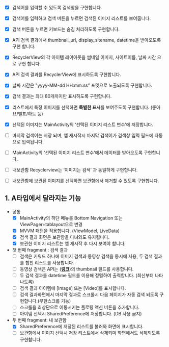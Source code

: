 - [x]  검색어를 입력할 수 있도록 검색창을 구현합니다.
- [x]  검색어를 입력하고 검색 버튼을 누르면 검색된 이미지 리스트를 보여줍니다.
- [x]  검색 버튼을 누르면 키보드는 숨김 처리하도록 구현합니다.
- [x]  API 검색 결과에서 thumbnail_url, display_sitename, datetime을 받아오도록 구현 합니다.
- [x]  RecyclerView의 각 아이템 레이아웃을 썸네일 이미지, 사이트이름, 날짜 시간 으로 구현 합니다.
- [x]  API 검색 결과를 RecyclerView에 표시하도록 구현합니다.
- [x]  날짜 시간은 "yyyy-MM-dd HH:mm:ss” 포멧으로 노출되도록 구현합니다.
- [x]  검색 결과는 최대 80개까지만 표시하도록 구현합니다.
- [x]  리스트에서 특정 이미지를 선택하면 **특별한 표시**를 보여주도록 구현합니다. (좋아요/별표/하트 등)
- [x]  선택된 이미지는 MainActivity의 ‘선택된 이미지 리스트 변수’에 저장합니다.
- [ ]  마지막 검색어는 저장 되며, 앱 재시작시 마지막 검색어가 검색창 입력 필드에 자동으로 입력됩니다.


- [ ]  MainActivity의 ‘선택된 이미지 리스트 변수’에서 데이터를 받아오도록 구현합니다.
- [ ]  내보관함 Recyclerview는 ‘이미지는 검색’ 과 동일하게 구현합니다.
- [ ]  내보관함에 보관된 이미지를 선택하면 보관함에서 제거할 수 있도록 구현합니다.


## 1.  A타입에서 달라지는 기능

- 공통
    - [x]  MainActivity의 하단 메뉴를 Bottom Navigation 또는 ViewPager+tablayout으로 변경
    - [x]  MVVM 패턴을 적용합니다. (ViewModel, LiveData)
    - [x]  검색 결과 화면은 보관함을 다녀와도 유지됩니다.
    - [x]  보관한 이미지 리스트는 앱 재시작 후 다시 보여야 합니다.

- 첫 번째 fragment : 검색 결과
    - [ ]  검색은 키워드 하나에 이미지 검색과 동영상 검색을 동시에 사용, 두 검색 결과를 합친 리스트를 사용합니다.
    - [ ]  동영상 검색은 API는 ([**링크**](https://developers.kakao.com/docs/latest/ko/daum-search/dev-guide#search-video))의 thumbnail 필드를 사용합니다.
    - [ ]  두 검색 결과를 datetime 필드를 이용해 정렬하여 출력합니다. (최신부터 나타나도록)
    - [ ]  검색 결과 아이템에 [Image] 또는 [Video]를 표시합니다.
    - [ ]  검색 결과화면에서 마지막 결과로 스크롤시 다음 페이지가 자동 검색 되도록 구현합니다.(무한스크롤 기능)
    - [ ]  스크롤을 최상단으로 이동시키는 플로팅 액션 버튼을 추가합니다.
    - [ ]  아이템 선택시 SharedPreference에 저장합니다. (DB 사용 금지)

- 두 번째 fragment: 내 보관함
    - [x]  SharedPreference에 저장된 리스트를 불러와 화면에 표시합니다.
    - [ ]  보관함에서 이미지 선택시 저장 리스트에서 삭제되며 화면에서도 삭제되도록 구현합니다.